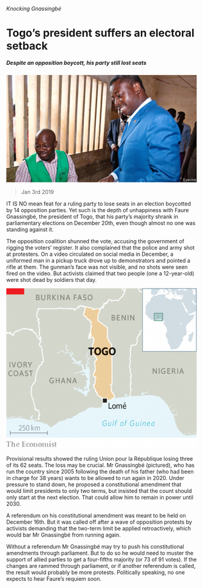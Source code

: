 ###### Knocking Gnassingbé

# Togo’s president suffers an electoral setback 

##### Despite an opposition boycott, his party still lost seats 

![image](images/20190105_MAP004_0.jpg) 

> Jan 3rd 2019 

 

IT IS NO mean feat for a ruling party to lose seats in an election boycotted by 14 opposition parties. Yet such is the depth of unhappiness with Faure Gnassingbé, the president of Togo, that his party’s majority shrank in parliamentary elections on December 20th, even though almost no one was standing against it. 

The opposition coalition shunned the vote, accusing the government of rigging the voters’ register. It also complained that the police and army shot at protesters. On a video circulated on social media in December, a uniformed man in a pickup truck drove up to demonstrators and pointed a rifle at them. The gunman’s face was not visible, and no shots were seen fired on the video. But activists claimed that two people (one a 12-year-old) were shot dead by soldiers that day. 

![image](images/20190105_MAM996.png) 

Provisional results showed the ruling Union pour la République losing three of its 62 seats. The loss may be crucial. Mr Gnassingbé (pictured), who has run the country since 2005 following the death of his father (who had been in charge for 38 years) wants to be allowed to run again in 2020. Under pressure to stand down, he proposed a constitutional amendment that would limit presidents to only two terms, but insisted that the count should only start at the next election. That could allow him to remain in power until 2030. 

A referendum on his constitutional amendment was meant to be held on December 16th. But it was called off after a wave of opposition protests by activists demanding that the two-term limit be applied retroactively, which would bar Mr Gnassingbé from running again. 

Without a referendum Mr Gnassingbé may try to push his constitutional amendments through parliament. But to do so he would need to muster the support of allied parties to get a four-fifths majority (or 73 of 91 votes). If the changes are rammed through parliament, or if another referendum is called, the result would probably be more protests. Politically speaking, no one expects to hear Faure’s requiem soon. 

